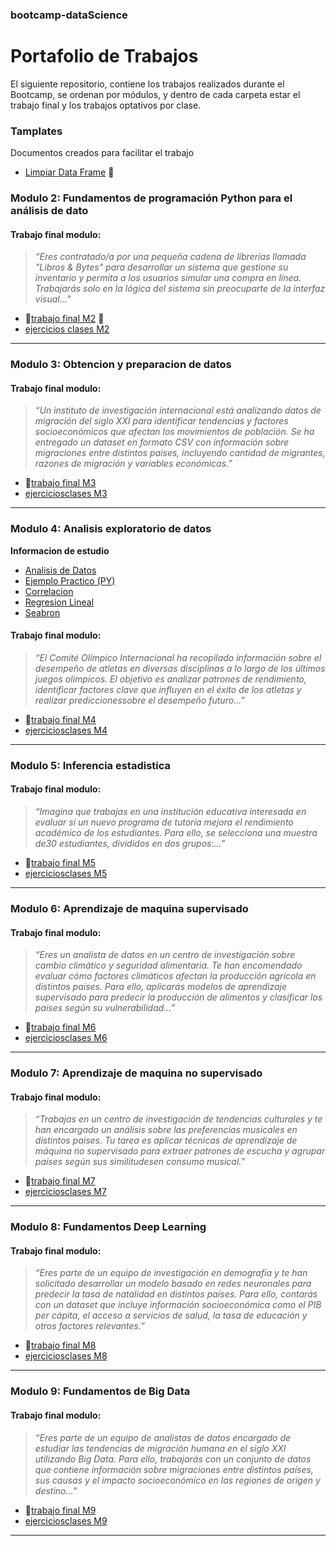 ### bootcamp-dataScience
# Portafolio de Trabajos

El siguiente repositorio, contiene los trabajos realizados durante el Bootcamp, se ordenan por módulos, y dentro de cada carpeta estar el trabajo final y los trabajos optativos por clase.

### Tamplates
Documentos creados para facilitar el trabajo
- [Limpiar Data Frame](templates/clean_df.py) :hammer:

### Modulo 2: Fundamentos de programación Python para el análisis de dato
#### Trabajo final modulo:
> *“Eres contratado/a por una pequeña cadena de librerías llamada "Libros & Bytes" para desarrollar un sistema que gestione su inventario y permita a los usuarios simular una compra en línea. Trabajarás solo en la lógica del sistema sin preocuparte de la interfaz visual...”*

- :link:[trabajo final M2](M2/entregaU2.py) :bug:
- [ejercicios clases M2](M2/ejercicios)

---

### Modulo 3: Obtencion y preparacion de datos
#### Trabajo final modulo:
> *“Un instituto de investigación internacional está analizando datos de migración del siglo XXI para identificar tendencias y factores socioeconómicos que afectan los movimientos de población. Se ha entregado un dataset en formato CSV con información sobre migraciones entre distintos países, incluyendo cantidad de migrantes, razones de migración y variables económicas.”*

- :link:[trabajo final M3](M3/entregaM3.py)
- [ejerciciosclases M3](M3/ejercicios)

---

### Modulo 4: Analisis exploratorio de datos

**Informacion de estudio**
- [Analisis de Datos](informacion/M4/analisisDatos.md)
- [Ejemplo Practico (PY)](informacion/M4/ejemploPractico.py)
- [Correlacion](informacion/M4/correlacion.md)
- [Regresion Lineal](informacion/M4/regresionLineal.md)
- [Seabron](informacion/M4/seaborn.md)

#### Trabajo final modulo:
> *“El Comité Olímpico Internacional ha recopilado información sobre el desempeño de atletas en diversas disciplinas a lo largo de los últimos juegos olímpicos. El objetivo es analizar patrones de rendimiento, identificar factores clave que influyen en el éxito de los atletas y realizar prediccionessobre el desempeño futuro...”*

- :link:[trabajo final M4](M4/atletas.py)
- [ejerciciosclases M4](#)

---

### Modulo 5: Inferencia estadistica
#### Trabajo final modulo:
> *“Imagina que trabajas en una institución educativa interesada en evaluar si un nuevo programa de tutoría mejora el rendimiento académico de los estudiantes. Para ello, se selecciona una muestra de30 estudiantes, divididos en dos grupos:...”*

- :link:[trabajo final M5](#)
- [ejerciciosclases M5](#)

---

### Modulo 6: Aprendizaje de maquina supervisado
#### Trabajo final modulo:
> *“Eres un analista de datos en un centro de investigación sobre cambio climático y seguridad alimentaria. Te han encomendado evaluar cómo factores climáticos afectan la producción agrícola en distintos países. Para ello, aplicarás modelos de aprendizaje supervisado para predecir la producción de alimentos y clasificar los países según su vulnerabilidad...”*

- :link:[trabajo final M6](#)
- [ejerciciosclases M6](#)

---

### Modulo 7: Aprendizaje de maquina no supervisado
#### Trabajo final modulo:
> *“Trabajas en un centro de investigación de tendencias culturales y te han encargado un análisis sobre las preferencias musicales en distintos países. Tu tarea es aplicar técnicas de aprendizaje de máquina no supervisado para extraer patrones de escucha y agrupar países según sus similitudesen consumo musical.”*

- :link:[trabajo final M7](#)
- [ejerciciosclases M7](#)

---

### Modulo 8: Fundamentos Deep Learning
#### Trabajo final modulo:
> *“Eres parte de un equipo de investigación en demografía y te han solicitado desarrollar un modelo basado en redes neuronales para predecir la tasa de natalidad en distintos países. Para ello, contarás con un dataset que incluye información socioeconómica como el PIB per cápita, el acceso a servicios de salud, la tasa de educación y otros factores relevantes.”*

- :link:[trabajo final M8](#)
- [ejerciciosclases M8](#)

---

### Modulo 9: Fundamentos de Big Data
#### Trabajo final modulo:
> *“Eres parte de un equipo de analistas de datos encargado de estudiar las tendencias de migración humana en el siglo XXI utilizando Big Data. Para ello, trabajarás con un conjunto de datos que contiene información sobre migraciones entre distintos países, sus causas y el impacto socioeconómico en las regiones de origen y destino...”*

- :link:[trabajo final M9](#)
- [ejerciciosclases M9](#)

---
